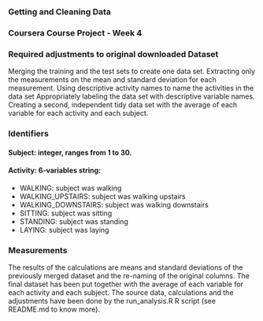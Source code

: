 ### Getting and Cleaning Data

### Coursera Course Project - Week 4

### Required adjustments to original downloaded Dataset

Merging the training and the test sets to create one data set.
Extracting only the measurements on the mean and standard deviation for each measurement.
Using descriptive activity names to name the activities in the data set
Appropriately labeling the data set with descriptive variable names.
Creating a second, independent tidy data set with the average of each variable for each activity and each subject.

### Identifiers
#### Subject: integer, ranges from 1 to 30.

#### Activity: 6-variables string:

- WALKING: subject was walking
- WALKING_UPSTAIRS: subject was walking upstairs
- WALKING_DOWNSTAIRS: subject was walking downstairs
- SITTING: subject was sitting
- STANDING: subject was standing
- LAYING: subject was laying

### Measurements
The results of the calculations are means and standard deviations of the previously merged dataset and the re-naming of the original columns.
The final dataset has been put together with the average of each variable for each activity and each subject.
The source data, calculations and the adjustments have been done by the run_analysis.R R script (see README.md to know more).

